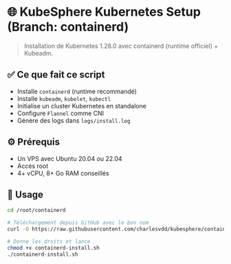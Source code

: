 # 🌐 KubeSphere Kubernetes Setup (Branch: containerd)

> Installation de Kubernetes 1.28.0 avec containerd (runtime officiel) + Kubeadm.

## ✅ Ce que fait ce script

- Installe `containerd` (runtime recommandé)
- Installe `kubeadm`, `kubelet`, `kubectl`
- Initialise un cluster Kubernetes en standalone
- Configure `Flannel` comme CNI
- Génère des logs dans `logs/install.log`

## ⚙️ Prérequis

- Un VPS avec Ubuntu 20.04 ou 22.04
- Accès root
- 4+ vCPU, 8+ Go RAM conseillés

## 🚀 Usage

```bash
cd /root/containerd

# Téléchargement depuis GitHub avec le bon nom
curl -O https://raw.githubusercontent.com/charlesvdd/kubesphere/containerd/containerd-install.sh

# Donne les droits et lance
chmod +x containerd-install.sh
./containerd-install.sh
